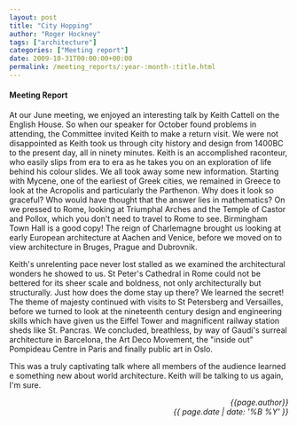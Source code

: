 ```yaml
---
layout: post
title: "City Hopping"
author: "Roger Hockney"
tags: ["architecture"]
categories: ["Meeting report"]
date: 2009-10-31T00:00:00+00:00
permalink: /meeting_reports/:year-:month-:title.html
---
```

#### Meeting Report ####

At our June meeting, we enjoyed an interesting talk by Keith Cattell on the English House.  So when our speaker for October found problems in attending, the Committee invited Keith to make a return visit.  We were not disappointed as Keith took us through city history and design from 1400BC to the present day, all in ninety minutes.  Keith is an accomplished raconteur, who easily slips from era to era as he takes you on an exploration of life behind his colour slides.  We all took away some new information.  Starting with Mycene, one of the earliest of Greek cities, we remained in Greece to look at the Acropolis and particularly the Parthenon.  Why does it look so graceful?  Who would have thought that the answer lies in mathematics?  On we pressed to Rome, looking at Triumphal Arches and the Temple of Castor and Pollox, which you don't need to travel to Rome to see.  Birmingham Town Hall is a good copy!  The reign of Charlemagne brought us looking at early European architecture at Aachen and Venice, before we moved on to view architecture in Bruges, Prague and Dubrovnik. 

Keith's unrelenting pace never lost stalled as we examined the architectural wonders he showed to us.  St Peter's Cathedral in Rome could not be bettered for its sheer scale and boldness, not only architecturally but structurally.  Just how does the dome stay up there?  We learned the secret!  The theme of majesty continued with visits to St Petersberg and Versailles, before we turned to look at the nineteenth century design and engineering skills which have given us the Eiffel Tower and magnificent railway station sheds like St.  Pancras.  We concluded, breathless, by way of Gaudi's surreal architecture in Barcelona, the Art Deco Movement, the "inside out" Pompideau Centre in Paris and finally public art in Oslo. 

This was a truly captivating talk where all members of the audience learned e something new about world architecture.  Keith will be talking to us again, I'm sure. 

<p align="right"><i> {{page.author}} <br> {{ page.date | date: '%B %Y' }} </i></p>
